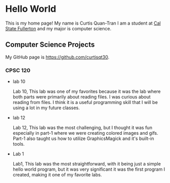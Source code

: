 # Hello World

This is my home page! My name is Curtis Quan-Tran I am a student at [Cal State Fullerton](http://www.fullerton.edu/) and my major is computer science.

## Computer Science Projects

My GitHub page is https://github.com/curtisqt30.

### CPSC 120

* lab 10

    Lab 10, This lab was one of my favorites because it was the lab where both parts were primarily about reading files. I was curious about reading from files. I think it is a useful programming skill that I will be using a lot in my future classes.

* lab 12

    Lab 12, This lab was the most challenging, but I thought it was fun especially in part-1 where we were creating colored images and gifs. Part-1 also taught us how to utilize GraphicsMagick and it's built-in tools.

* Lab 1

    Lab1, This lab was the most straightforward, with it being just a simple hello world program, but it was very significant it was the first program I created, making it one of my favorite labs.